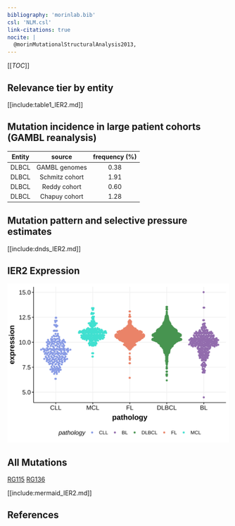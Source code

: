 ```yaml
---
bibliography: 'morinlab.bib'
csl: 'NLM.csl'
link-citations: true
nocite: |
  @morinMutationalStructuralAnalysis2013, 
---
```

[[_TOC_]]


## Relevance tier by entity

[[include:table1_IER2.md]]

## Mutation incidence in large patient cohorts (GAMBL reanalysis)

|Entity|source        |frequency (%)|
|:------:|:--------------:|:-------------:|
|DLBCL |GAMBL genomes |0.38         |
|DLBCL |Schmitz cohort|1.91         |
|DLBCL |Reddy cohort  |0.60         |
|DLBCL |Chapuy cohort |1.28         |

## Mutation pattern and selective pressure estimates

[[include:dnds_IER2.md]]


## IER2 Expression
![](images/gene_expression/IER2_by_pathology.svg)
<!-- ORIGIN: morinMutationalStructuralAnalysis2013 -->
<!-- DLBCL: morinMutationalStructuralAnalysis2013 -->

## All Mutations

[RG115](https://www.bcgsc.ca/downloads/morinlab/GAMBL/Morin_2013/RG115.html)
[RG136](https://www.bcgsc.ca/downloads/morinlab/GAMBL/Morin_2013/RG136.html)

[[include:mermaid_IER2.md]]

## References

